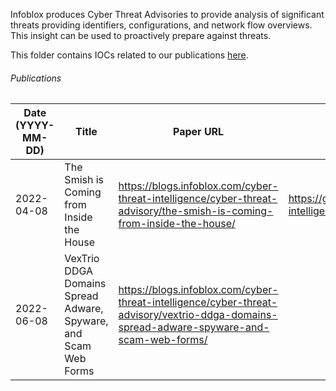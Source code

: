 Infoblox produces Cyber Threat Advisories to provide analysis of significant threats providing identifiers, configurations, and network flow overviews. This insight can be used to proactively prepare against threats.

This folder contains IOCs related to our publications [here](https://blogs.infoblox.com/category/cyber-threat-intelligence/cyber-threat-advisory/).


###### Publications
| Date (YYYY-MM-DD) | Title | Paper URL | Data File |
| ----------- | ----------- | ----------- | ----------- |
| 2022-04-08 | The Smish is Coming from Inside the House | https://blogs.infoblox.com/cyber-threat-intelligence/cyber-threat-advisory/the-smish-is-coming-from-inside-the-house/ | https://github.com/infobloxopen/threat-intelligence/blob/main/cta_indicators/smishing_cta_20220408_iocs.csv |
| 2022-06-08 | VexTrio DDGA Domains Spread Adware, Spyware, and Scam Web Forms | https://blogs.infoblox.com/cyber-threat-intelligence/cyber-threat-advisory/vextrio-ddga-domains-spread-adware-spyware-and-scam-web-forms/ |
